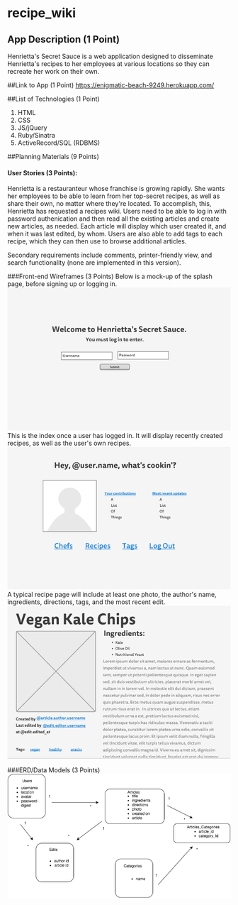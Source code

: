 # recipe_wiki

## App Description (1 Point)
Henrietta's Secret Sauce is a web application designed to disseminate Henrietta's recipes to her employees at various locations so they can recreate her work on their own.

##Link to App (1 Point)
https://enigmatic-beach-9249.herokuapp.com/

##List of Technologies (1 Point)
1. HTML<br>
1. CSS<br>
1. JS/jQuery<br>
1. Ruby/Sinatra<br>
1. ActiveRecord/SQL (RDBMS)<br>

##Planning Materials (9 Points)

#### User Stories (3 Points):
Henrietta is a restauranteur whose franchise is growing rapidly. She wants her employees to be able to learn from her top-secret recipes, as well as share their own, no matter where they're located. To accomplish, this, Henrietta has requested a recipes wiki. Users need to be able to log in with password authenication and then read all the existing articles and create new articles, as needed. Each article will display which user created it, and when it was last edited, by whom. Users are also able to add tags to each recipe, which they can then use to browse additional articles.

Secondary requirements include comments, printer-friendly view, and search functionality (none are implemented in this version).

###Front-end Wireframes (3 Points)
Below is a mock-up of the splash page, before signing up or logging in. 
![alt text](https://github.com/francesharlow/recipe_wiki/blob/master/img/splash.png "splash")
This is the index once a user has logged in. It will display recently created recipes, as well as the user's own recipes.
![alt text](https://github.com/francesharlow/recipe_wiki/blob/master/img/home.png "home")
A typical recipe page will include at least one photo, the author's name, ingredients, directions, tags, and the most recent edit.
![alt text](https://github.com/francesharlow/recipe_wiki/blob/master/img/article.png "article")

###ERD/Data Models (3 Points)
![alt text](https://github.com/francesharlow/recipe_wiki/blob/master/img/erd.png "erd")





